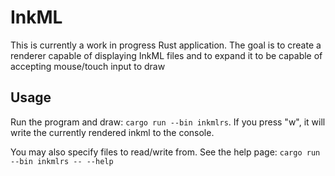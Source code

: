 # InkML

This is currently a work in progress Rust application. 
The goal is to create a renderer capable of displaying InkML files and to
expand it to be capable of accepting mouse/touch input to draw

## Usage

Run the program and draw: `cargo run --bin inkmlrs`.
If you press "w", it will write the currently rendered inkml to the console.

You may also specify files to read/write from. See the help page: `cargo run --bin inkmlrs -- --help`
